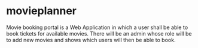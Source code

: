 # movieplanner
Movie booking portal is a Web Application in which a user shall be able to book tickets for available movies. There will be an admin whose role will be to add new movies and shows which users will then be able to book.

